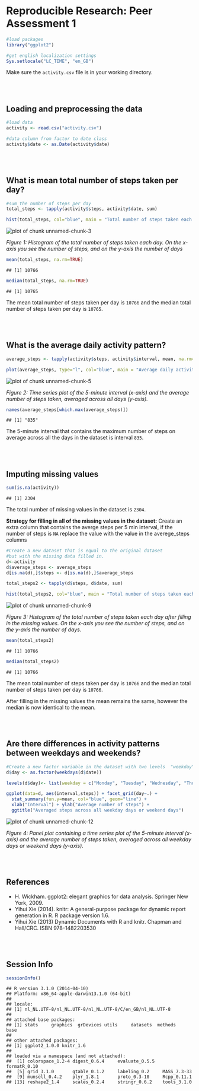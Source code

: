 # Reproducible Research: Peer Assessment 1

```r
#load packages
library("ggplot2")

#get english localization settings
Sys.setlocale("LC_TIME", "en_GB")
```
Make sure the `activity.csv` file is in your working directory.


<br><br>
## Loading and preprocessing the data

```r
#load data
activity <- read.csv("activity.csv")

#data column from factor to date class
activity$date <- as.Date(activity$date)
```

<br><br>
## What is mean total number of steps taken per day?

```r
#sum the number of steps per day
total_steps <- tapply(activity$steps, activity$date, sum)

hist(total_steps, col="blue", main = "Total number of steps taken each day", xlab = " Total number of steps")
```

![plot of chunk unnamed-chunk-3](figure/unnamed-chunk-3.png) 

_Figure 1: Histogram of the total number of steps taken each day. On the x-axis you see the number of steps, and on the y-axis the number of days_



```r
mean(total_steps, na.rm=TRUE)
```

```
## [1] 10766
```

```r
median(total_steps, na.rm=TRUE)
```

```
## [1] 10765
```

The mean total number of steps taken per day is `10766` and the median total number of steps taken per day is `10765`.

<br><br>
## What is the average daily activity pattern?

```r
average_steps <- tapply(activity$steps, activity$interval, mean, na.rm=TRUE)

plot(average_steps, type="l", col="blue", main = "Average daily activity pattern", xlab= "Time", ylab="Average number of steps" )
```

![plot of chunk unnamed-chunk-5](figure/unnamed-chunk-5.png) 

_Figure 2: Time series plot of the 5-minute interval (x-axis) and the average number of steps taken, averaged across all days (y-axis)._



```r
names(average_steps[which.max(average_steps)])
```

```
## [1] "835"
```

The 5-minute interval that contains the maximum number of steps on average across all the days in the dataset is interval `835`.

<br><br>
## Imputing missing values


```r
sum(is.na(activity))
```

```
## [1] 2304
```

The total number of missing values in the dataset is `2304`.

**Strategy for filling in all of the missing values in the dataset:**
Create an extra column that contains the averge steps per 5 min interval, if the number of steps is `NA` replace the value with the value in the averege_steps columns


```r
#Create a new dataset that is equal to the original dataset 
#but with the missing data filled in.
d<-activity
d$average_steps <- average_steps
d[is.na(d),]$steps <- d[is.na(d),]$average_steps
```


```r
total_steps2 <- tapply(d$steps, d$date, sum)

hist(total_steps2, col="blue", main = "Total number of steps taken each day", xlab = " Total number of steps")
```

![plot of chunk unnamed-chunk-9](figure/unnamed-chunk-9.png) 

_Figure 3: Histogram of the total number of steps taken each day after filling in the missing values. On the x-axis you see the number of steps, and on the y-axis the number of days._


```r
mean(total_steps2)
```

```
## [1] 10766
```

```r
median(total_steps2)
```

```
## [1] 10766
```
The mean total number of steps taken per day is `10766` and the median total number of steps taken per day is `10766`.

After filling in the missing values the mean remains the same, however the median is now identical to the mean. 

<br><br>
## Are there differences in activity patterns between weekdays and weekends?


```r
#Create a new factor variable in the dataset with two levels  "weekday" and "weekend" indicating whether a given date is a weekday or weekend day.
d$day <- as.factor(weekdays(d$date))

levels(d$day)<- list(weekday = c("Monday", "Tuesday", "Wednesday", "Thursday", "Friday"), weekend = c("Sunday", "Saturday"))
```


```r
ggplot(data=d, aes(interval,steps)) + facet_grid(day~.) + 
  stat_summary(fun.y=mean, col="blue", geom="line") +
  xlab("Interval") + ylab("Average number of steps") +
  ggtitle("Averaged steps across all weekday days or weekend days")
```

![plot of chunk unnamed-chunk-12](figure/unnamed-chunk-12.png) 

_Figure 4: Panel plot containing a time series plot of the 5-minute interval (x-axis) and the average number of steps taken, averaged across all weekday days or weekend days (y-axis)._

<br><br>
## References
* H. Wickham. ggplot2: elegant graphics for data analysis. Springer New York, 2009.
* Yihui Xie (2014). knitr: A general-purpose package for dynamic report generation in R. R package version 1.6.
* Yihui Xie (2013) Dynamic Documents with R and knitr. Chapman and Hall/CRC. ISBN 978-1482203530


<br><br>
## Session Info

```r
sessionInfo()
```

```
## R version 3.1.0 (2014-04-10)
## Platform: x86_64-apple-darwin13.1.0 (64-bit)
## 
## locale:
## [1] nl_NL.UTF-8/nl_NL.UTF-8/nl_NL.UTF-8/C/en_GB/nl_NL.UTF-8
## 
## attached base packages:
## [1] stats     graphics  grDevices utils     datasets  methods   base     
## 
## other attached packages:
## [1] ggplot2_1.0.0 knitr_1.6    
## 
## loaded via a namespace (and not attached):
##  [1] colorspace_1.2-4 digest_0.6.4     evaluate_0.5.5   formatR_0.10    
##  [5] grid_3.1.0       gtable_0.1.2     labeling_0.2     MASS_7.3-33     
##  [9] munsell_0.4.2    plyr_1.8.1       proto_0.3-10     Rcpp_0.11.1     
## [13] reshape2_1.4     scales_0.2.4     stringr_0.6.2    tools_3.1.0
```
